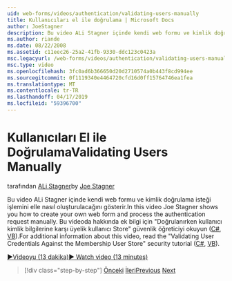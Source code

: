 ```yaml
---
uid: web-forms/videos/authentication/validating-users-manually
title: Kullanıcıları el ile doğrulama | Microsoft Docs
author: JoeStagner
description: Bu video ALi Stagner içinde kendi web formu ve kimlik doğrulama isteği işlemini elle nasıl oluşturulacağını gösterir. Bu VI hakkında ek bilgi için...
ms.author: riande
ms.date: 08/22/2008
ms.assetid: c11eec26-25a2-41fb-9330-ddc123c0423a
msc.legacyurl: /web-forms/videos/authentication/validating-users-manually
msc.type: video
ms.openlocfilehash: 3fc0ad6b366650d20d2710574a0b443f8cd994ee
ms.sourcegitcommit: 0f1119340e4464720cfd16d0ff15764746ea1fea
ms.translationtype: MT
ms.contentlocale: tr-TR
ms.lasthandoff: 04/17/2019
ms.locfileid: "59396700"
---
```

# <a name="validating-users-manually"></a><span data-ttu-id="4ac4d-104">Kullanıcıları El ile Doğrulama</span><span class="sxs-lookup"><span data-stu-id="4ac4d-104">Validating Users Manually</span></span>

<span data-ttu-id="4ac4d-105">tarafından [ALi Stagner](https://github.com/JoeStagner)</span><span class="sxs-lookup"><span data-stu-id="4ac4d-105">by [Joe Stagner](https://github.com/JoeStagner)</span></span>

<span data-ttu-id="4ac4d-106">Bu video ALi Stagner içinde kendi web formu ve kimlik doğrulama isteği işlemini elle nasıl oluşturulacağını gösterir.</span><span class="sxs-lookup"><span data-stu-id="4ac4d-106">In this video Joe Stagner shows you how to create your own web form and process the authentication request manually.</span></span> <span data-ttu-id="4ac4d-107">Bu videoda hakkında ek bilgi için "Doğrulanırken kullanıcı kimlik bilgilerine karşı üyelik kullanıcı Store" güvenlik öğreticiyi okuyun ([C#](../../overview/older-versions-security/membership/validating-user-credentials-against-the-membership-user-store-cs.md), [VB](../../overview/older-versions-security/membership/validating-user-credentials-against-the-membership-user-store-vb.md)).</span><span class="sxs-lookup"><span data-stu-id="4ac4d-107">For additional information about this video, read the "Validating User Credentials Against the Membership User Store" security tutorial ([C#](../../overview/older-versions-security/membership/validating-user-credentials-against-the-membership-user-store-cs.md), [VB](../../overview/older-versions-security/membership/validating-user-credentials-against-the-membership-user-store-vb.md)).</span></span>

[<span data-ttu-id="4ac4d-108">&#9654;Videoyu (13 dakika)</span><span class="sxs-lookup"><span data-stu-id="4ac4d-108">&#9654; Watch video (13 minutes)</span></span>](https://channel9.msdn.com/Blogs/ASP-NET-Site-Videos/validating-users-manually)

> [!div class="step-by-step"]
> <span data-ttu-id="4ac4d-109">[Önceki](creating-user-accounts-programmatically.md)
> [İleri](validating-users-with-the-login-control.md)</span><span class="sxs-lookup"><span data-stu-id="4ac4d-109">[Previous](creating-user-accounts-programmatically.md)
[Next](validating-users-with-the-login-control.md)</span></span>
